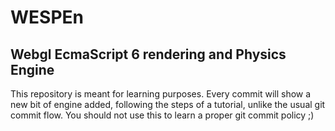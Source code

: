 # WESPEn
Webgl EcmaScript 6 rendering and Physics Engine
---
This repository is meant for learning purposes.
Every commit will show a new bit of engine added, following the steps of a tutorial, unlike the usual git commit flow.
You should not use this to learn a proper git commit policy ;)
